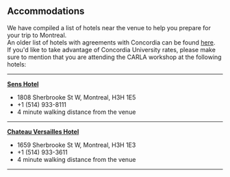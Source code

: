 ## Accommodations

We have compiled a list of hotels near the venue to help you prepare for your trip to Montreal.\
An older list of hotels with agreements with Concordia can be found [here](https://www.concordia.ca/events/conferences/transfiction/about/accommodations.html).\
If you'd like to take advantage of Concordia University rates, please make sure to mention that you are attending the CARLA workshop at the following hotels:

***

**[Sens Hotel](https://www.senshotel.com/?gad=1&gclid=Cj0KCQjw5f2lBhCkARIsAHeTvlg1_E7ks4Iv364fDQ2lPOMvnbnmpjNyraj6JKo55I8BwBsL8W40pp4aAqOYEALw_wcB&gclsrc=aw.ds)**

*   1808 Sherbrooke St W, Montreal, H3H 1E5
*   +1 (514) 933-8111
*   4 minute walking distance from the venue

***

**[Chateau Versailles Hotel](https://www.chateauversaillesmontreal.com/)**

*   1659 Sherbrooke St W, Montreal, H3H 1E3
*   +1 (514) 933-3611
*   4 minute walking distance from the venue

***
